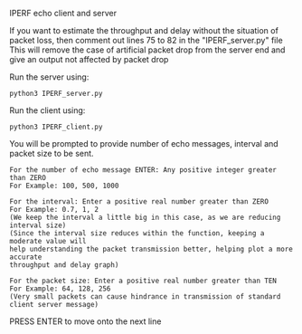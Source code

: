 IPERF echo client and server

If you want to estimate the throughput and delay without the situation of packet loss,
then comment out lines 75 to 82 in the "IPERF_server.py" file
This will remove the case of artificial packet drop from the server end and give an output
not affected by packet drop

Run the server using:

    python3 IPERF_server.py

Run the client using:

    python3 IPERF_client.py

You will be prompted to provide number of echo messages, interval and packet size to be sent.

    For the number of echo message ENTER: Any positive integer greater than ZERO
    For Example: 100, 500, 1000

    For the interval: Enter a positive real number greater than ZERO
    For Example: 0.7, 1, 2
    (We keep the interval a little big in this case, as we are reducing interval size)
    (Since the interval size reduces within the function, keeping a moderate value will
    help understanding the packet transmission better, helping plot a more accurate
    throughput and delay graph)

    For the packet size: Enter a positive real number greater than TEN
    For Example: 64, 128, 256
    (Very small packets can cause hindrance in transmission of standard client server message)

PRESS ENTER to move onto the next line

